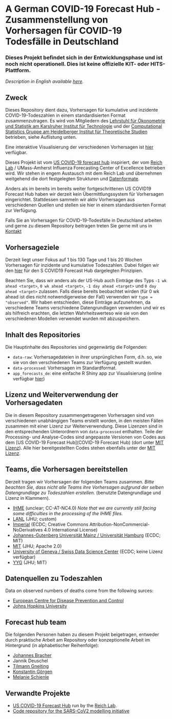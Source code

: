 # A German COVID-19 Forecast Hub - Zusammenstellung von Vorhersagen für COVID-19 Todesfälle in Deutschland

### Dieses Projekt befindet sich in der Entwicklungsphase und ist noch nicht operationell. Dies ist keine offizielle KIT- oder HITS-Plattform.

*Description in English available [here](https://github.com/KITmetricslab/covid19-forecast-hub-de/).*

## Zweck

Dieses Repository dient dazu, Vorhersagen für kumulative und inzidente COVID-19-Todeszahlen in einem standardisierten Format zusammenzutragen. Es wird von Mitgliedern des [Lehrstuhl für Ökonometrie und Statistik am Karslruher Institut für Technologie](https://statistik.econ.kit.edu/index.php) und der [Computational Statistics Gruppe am Heidelberger Institut für Theoretische Studien](https://www.h-its.org/research/cst/) betrieben, siehe Auflistung unten.

Eine interaktive Visualisierung der verschiedenen Vorhersagen ist [hier](https://jobrac.shinyapps.io/app_forecasts_de/) verfügbar.

Dieses Projekt ist vom [US COVID-19 forecast hub](https://github.com/reichlab/covid19-forecast-hub) inspiriert, der vom [Reich Lab](https://reichlab.io/) / UMass-Amherst Influenza Forecasting Center of Excellence betrieben wird. Wir stehen in engem Austausch mit dem Reich Lab und übernehmen weitgehend die dort festgelegten Strukturen und [Datenformate](https://github.com/reichlab/covid19-forecast-hub#data-model).

Anders als im bereits im bereits weiter fortgeschrittenen US COVID19 Forecast Hub haben wir derzeit kein Übermittlungssystem für Vorhersagen eingerichtet. Stattdessen sammeln wir aktiv Vorhersagen aus verschiedenen Quellen und stellen sie hier in einem standardisierten Format zur Verfügung.

Falls Sie an Vorhersagen für COVID-19-Todesfälle in Deutschland arbeiten und gerne zu diesem Repository beitragen treten Sie gerne mit uns in [Kontakt](https://statistik.econ.kit.edu/mitarbeiter_2902.php)

## Vorhersageziele

Derzeit liegt unser Fokus auf 1 bis 130 Tage und 1 bis 20 Wochen Vorhersagen für inzidente und kumulative Todeszahlen. Dabei folgen wir den [hier](https://github.com/reichlab/covid19-forecast-hub#what-forecasts-we-are-tracking-and-for-which-locations) für den S COVID19 Forecast Hub dargelegten Prinzipien.

Beachten Sie, dass wir anders als der US-Hub auch Einträge des Typs `-1 wk ahead <target>`, `0 wk ahead <target>`, `-1 day ahead <target>` und `0 day ahead <target>` zulassen. Falls diese bereits beobachtet wirden (für 0 wk ahead ist dies nicht notwendigerweise der Fall) verwenden wir `type = "observed"`. Wir haben entschieden, diese Einträge aufzunehmen, da verschiedene Teams verschiedene Datengrundlagen verwenden und wir es als hilfreich erachten, die letzten Wahrheitswerteso wie sie von den verschiedenen Modellen verwendet wurden mit abzuspeichern.

## Inhalt des Repositories

Die Hauptinhalte des Repositories sind gegenwärtig die Folgenden:

- `data-raw`: Vorhersagedateien in ihrer ursprünglichen Form, d.h. so, wie sie von den verschiedenen Teams zur Verfügung gestellt wurden.
- `data-processed`: Vorhersagen im Standardformat.
- `app_forecasts_de`: eine einfache R Shiny app zur Visualisierung (online verfügbar [hier](https://jobrac.shinyapps.io/app_forecasts_de/))

## Lizenz und Weiterverwendung der Vorhersagedaten

Die in diesem Repository zusammengetragenen Vorhersagen sind von verschiedenen unabhängigen Teams erstellt worden, in den meisten Fällen zusammen mit einer Lizenz zur Weiterverwendung. Diese Lizenzen sind in den entsprechenden Unterordnern von `data-processed` enthalten. Teile der Processing- und Analyse-Codes sind angepasste Versionen von Codes aus dem [US COVID-19 Forecast Hub](COVID-19 Forecast Hub) (dort unter [MIT Lizenz](https://github.com/reichlab/covid19-forecast-hub/blob/master/LICENSE)). Alle hier bereitgestellten Codes stehen ebenfalls unter der [MIT Lizenz](LICENSE).


## Teams, die Vorhersagen bereitstellen

Derzeit tragen wir Vorhersagen der folgenden Teams zusammen. *Bitte beachten Sie, dass nicht alle Teams ihre Vorhersagen aufgrund der selben Datengrundlage zu Todeszahlen erstellen.* (benutzte Datengrundlage und Lizenz in Klammern).

- [IHME](https://covid19.healthdata.org/united-states-of-america) (unclear; CC-AT-NC4.0) *Note that we are currently still facing some difficulties in the processing of the IHME files.*
- [LANL](https://covid-19.bsvgateway.org/) (JHU; custom)
- [Imperial](https://github.com/sangeetabhatia03/covid19-short-term-forecasts) (ECDC; Creative Commons Attribution-NonCommercial-NoDerivatives 4.0 International License)
- [Johannes-Gutenberg Universität Mainz / Universität Hamburg](https://github.com/QEDHamburg/covid19) (ECDC; MIT)
- [MIT](https://www.covidanalytics.io/) (JHU; Apache 2.0)
- [University of Geneva / Swiss Data Science Center](https://renkulab.shinyapps.io/COVID-19-Epidemic-Forecasting/) (ECDC; keine Lizenz verfügbar)
- [YYG](http://covid19-projections.com/) (JHU; MIT)

## Datenquellen zu Todeszahlen

Data on observed numbers of deaths come from the following surces:

- [European Centre for Disease Prevention and Control](https://www.ecdc.europa.eu/en/geographical-distribution-2019-ncov-cases)
- [Johns Hopkins University](https://coronavirus.jhu.edu/)

## Forecast hub team

Die folgenden Personen haben zu diesem Projekt beigetragen, entweder durch praktische Arbeit am Repository oder konzeptionelle Arbeit im Hintergrund (in alphabetischer Reihenfolge):

- [Johannes Bracher](https://statistik.econ.kit.edu/mitarbeiter_2902.php)
- Jannik Deuschel
- [Tilmann Gneiting](https://www.h-its.org/2018/01/08/tilmann-gneiting/)
- [Konstantin Görgen](https://statistik.econ.kit.edu/mitarbeiter_2716.php)
- [Melanie Schienle](https://statistik.econ.kit.edu/mitarbeiter_2068.php)

## Verwandte Projekte

- [US COVID-19 Forecast Hub](https://github.com/reichlab/covid19-forecast-hub) run by the [Reich Lab](https://reichlab.io/).
- [Code repository for the SARS-CoV2 modelling initiative](https://github.com/timueh/sars-cov2-modelling-initiative)